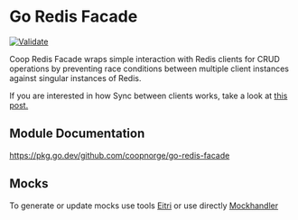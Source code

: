 # Go Redis Facade

[![Validate](https://github.com/coopnorge/go-redis-facade/actions/workflows/cicd.yaml/badge.svg)](https://github.com/coopnorge/go-redis-facade/actions/workflows/cicd.yaml)

Coop Redis Facade wraps simple interaction with Redis clients for CRUD
operations by preventing race conditions between multiple client instances
against singular instances of Redis.

If you are interested in how Sync between clients works, take a look at [this
post.](https://redis.io/docs/manual/patterns/distributed-locks/)

## Module Documentation

<https://pkg.go.dev/github.com/coopnorge/go-redis-facade>

## Mocks

To generate or update mocks use tools
[Eitri](https://github.com/Clink-n-Clank/Eitri) or use directly
[Mockhandler](https://github.com/sanposhiho/gomockhandler)
